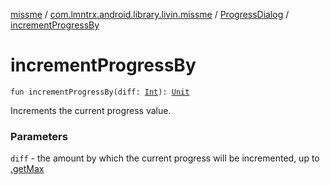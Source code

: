[missme](../../index.md) / [com.lmntrx.android.library.livin.missme](../index.md) / [ProgressDialog](index.md) / [incrementProgressBy](./increment-progress-by.md)

# incrementProgressBy

`fun incrementProgressBy(diff: `[`Int`](https://kotlinlang.org/api/latest/jvm/stdlib/kotlin/-int/index.html)`): `[`Unit`](https://kotlinlang.org/api/latest/jvm/stdlib/kotlin/-unit/index.html)

Increments the current progress value.

### Parameters

`diff` - the amount by which the current progress will be incremented,
up to [.getMax](#)